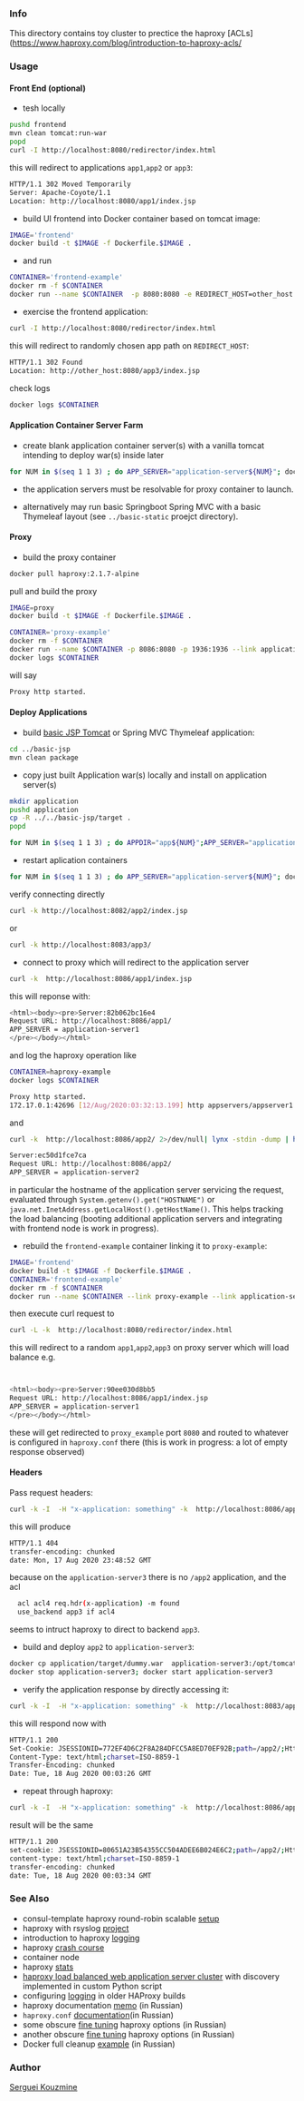 ### Info
This directory contains toy cluster to prectice the haproxy [ACLs](https://www.haproxy.com/blog/introduction-to-haproxy-acls/

### Usage
#### Front End (optional)
* tesh locally
```sh
pushd frontend
mvn clean tomcat:run-war
popd
curl -I http://localhost:8080/redirector/index.html
```
this will redirect to applications `app1`,`app2` or `app3`: 
```sh
HTTP/1.1 302 Moved Temporarily
Server: Apache-Coyote/1.1
Location: http://localhost:8080/app1/index.jsp
```
* build UI frontend into Docker container based on tomcat image:

```sh
IMAGE='frontend'
docker build -t $IMAGE -f Dockerfile.$IMAGE .
```
* and run
```sh
CONTAINER='frontend-example'
docker rm -f $CONTAINER
docker run --name $CONTAINER  -p 8080:8080 -e REDIRECT_HOST=other_host -d $IMAGE
```
* exercise  the frontend application:
```sh
curl -I http://localhost:8080/redirector/index.html
```
this will redirect to randomly chosen app path on `REDIRECT_HOST`:
```sh
HTTP/1.1 302 Found
Location: http://other_host:8080/app3/index.jsp
```

check logs
```sh
docker logs $CONTAINER
```
#### Application Container Server Farm
* create blank application container server(s) with a vanilla tomcat intending to deploy war(s) inside later
```sh
for NUM in $(seq 1 1 3) ; do APP_SERVER="application-server${NUM}"; docker container stop $APP_SERVER;  docker container rm -f $APP_SERVER; docker run -p 808${NUM}:8080 -d --env "APP_SERVER=${APP_SERVER}" --name $APP_SERVER davidcaste/alpine-tomcat /opt/tomcat/bin/catalina.sh run ; done
```
- the application servers must be resolvable for proxy container to launch.
* alternatively may run basic Springboot Spring MVC with a basic Thymeleaf layout (see `../basic-static` proejct directory).


#### Proxy
* build the proxy container
```sh
docker pull haproxy:2.1.7-alpine
```
pull and build the proxy
```sh
IMAGE=proxy
docker build -t $IMAGE -f Dockerfile.$IMAGE .
```
```sh
CONTAINER='proxy-example'
docker rm -f $CONTAINER
docker run --name $CONTAINER -p 8086:8080 -p 1936:1936 --link application-server1 --link application-server2 --link application-server3 -v $(pwd)/haproxy.cfg:/usr/local/etc/haproxy/haproxy.cfg:ro -d $IMAGE
docker logs $CONTAINER
```
will say
```sh
Proxy http started.
```	
#### Deploy Applications
* build [basic JSP Tomcat]() or Spring MVC Thymeleaf application:
```sh
cd ../basic-jsp 
mvn clean package
```
* copy just built Application war(s) locally and install on application server(s)
```sh
mkdir application
pushd application
cp -R ../../basic-jsp/target .
popd
```
```sh
for NUM in $(seq 1 1 3) ; do APPDIR="app${NUM}";APP_SERVER="application-server${NUM}"; docker cp application/target/dummy.war $APP_SERVER:/opt/tomcat/webapps/${APPDIR}.war ; done
```
* restart aplication containers
```sh
for NUM in $(seq 1 1 3) ; do APP_SERVER="application-server${NUM}"; docker stop $APP_SERVER; docker start $APP_SERVER; done
```

verify connecting directly

```sh
curl -k http://localhost:8082/app2/index.jsp
```
or
```sh
curl -k http://localhost:8083/app3/
```

* connect to proxy which will redirect to the application server
```sh
curl -k  http://localhost:8086/app1/index.jsp
```

this will reponse with:


```sh
<html><body><pre>Server:82b062bc16e4
Request URL: http://localhost:8086/app1/
APP_SERVER = application-server1
</pre></body></html>
```
and log the haproxy operation like
```sh
CONTAINER=haproxy-example
docker logs $CONTAINER
```
```sh
Proxy http started.
172.17.0.1:42696 [12/Aug/2020:03:32:13.199] http appservers/appserver1 0/0/0/5/5 200 350 - - ---- 1/1/0/0/0 0/0 "GET /app1/index.jsp HTTP/1.1"
```
and
```sh
curl -k  http://localhost:8086/app2/ 2>/dev/null| lynx -stdin -dump | head -10
```

```sh
Server:ec50d1fce7ca
Request URL: http://localhost:8086/app2/
APP_SERVER = application-server2
```
in particular the hostname of the application server servicing the request,
evaluated through `System.getenv().get("HOSTNAME")` or
`java.net.InetAddress.getLocalHost().getHostName()`. This helps tracking the load balancing (booting additional application servers and integrating with frontend node is work in progress).


* rebuild the `frontend-example` container linking it to `proxy-example`:
```sh
IMAGE='frontend'
docker build -t $IMAGE -f Dockerfile.$IMAGE .
CONTAINER='frontend-example'
docker rm -f $CONTAINER
docker run --name $CONTAINER --link proxy-example --link application-server1 --link application-server2 --link application-server3 -p 8080:8080 -e REDIRECT_HOST=localhost -e REDIRECT_PORT=8086 -d $IMAGE
```
then execute curl request to
```sh
curl -L -k  http://localhost:8080/redirector/index.html
```
this will redirect to a random `app1`,`app2`,`app3` on proxy server which will load balance e.g.
```sh


<html><body><pre>Server:90ee030d8bb5
Request URL: http://localhost:8086/app1/index.jsp
APP_SERVER = application-server1
</pre></body></html>

```
these will get redirected to `proxy_example` port `8080` and routed to whatever is configured in `haproxy.conf` there
(this is work in progress:  a lot of empty response observed)

#### Headers
Pass request headers:
```sh
curl -k -I  -H "x-application: something" -k  http://localhost:8086/app2/index.jsp
```
this will produce
```sh
HTTP/1.1 404
transfer-encoding: chunked
date: Mon, 17 Aug 2020 23:48:52 GMT
```
because on the `application-server3` there is no `/app2` application, and the acl
```sh
  acl acl4 req.hdr(x-application) -m found
  use_backend app3 if acl4
```
seems to intruct haproxy to direct to backend `app3`.
* build and deploy `app2` to `application-server3`:
```sh
docker cp application/target/dummy.war  application-server3:/opt/tomcat/webapps/app2.war
docker stop application-server3; docker start application-server3
```
* verify the application response by directly accessing it:
```sh
curl -k -I  -H "x-application: something" -k  http://localhost:8083/app2/index.jsp
```
this will respond now with
```sh
HTTP/1.1 200
Set-Cookie: JSESSIONID=772EF4D6C2F8A284DFCC5A8ED70EF92B;path=/app2/;HttpOnly
Content-Type: text/html;charset=ISO-8859-1
Transfer-Encoding: chunked
Date: Tue, 18 Aug 2020 00:03:26 GMT
```
* repeat through haproxy:
```sh
curl -k -I  -H "x-application: something" -k  http://localhost:8086/app2/index.jsp
```
result will be the same
```sh
HTTP/1.1 200
set-cookie: JSESSIONID=80651A23B54355CC504ADEE6B024E6C2;path=/app2/;HttpOnly
content-type: text/html;charset=ISO-8859-1
transfer-encoding: chunked
date: Tue, 18 Aug 2020 00:03:34 GMT
```
### See Also
 * consul-template haproxy round-robin scalable [setup](https://github.com/camptocamp/docker-consul-demo)
 * haproxy with rsyslog [project](https://github.com/mminks/haproxy-docker-logging)
 * introduction to haproxy [logging](https://www.haproxy.com/blog/introduction-to-haproxy-logging/)	
 * haproxy [crash course](https://www.youtube.com/watch?v=qYnA2DFEELw)
 * container node [](https://github.com/andrewmunsell/haproxy-ui)
 * haproxy [stats](https://www.haproxy.com/blog/exploring-the-haproxy-stats-page/)
 * [haproxy load balanced web application server cluster](https://github.com/ianblenke/tutum-docker-clusterproxy) with discovery implemented in custom Python script
 * configuring [logging](https://stackoverflow.com/questions/44137797/how-to-get-logs-in-a-haproxy1-5-alpine-docker-container) in older HAProxy builds
 * haproxy documentation [memo](https://habr.com/ru/company/ostrovok/blog/438966/) (in Russian)
 * `haproxy.conf` [documentation](https://habr.com/ru/sandbox/34354/)(in Russian)
 * some obscure [fine tuning](https://habr.com/ru/company/ostrovok/blog/438966/) haproxy options (in Russian)
 * another obscure [fine tuning](https://habr.com/ru/company/ostrovok/blog/436992/) haproxy options (in Russian)
 * Docker full cleanup [example](https://habr.com/ru/company/ruvds/blog/516310/) (in Russian)
### Author
[Serguei Kouzmine](kouzmine_serguei@yahoo.com)


